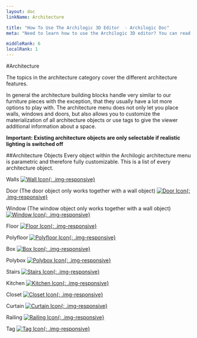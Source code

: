 ```yaml
---
layout: doc
linkName: Architecture

title: "How To Use The Archilogic 3D Editor  - Archilogic Doc"
meta: "Need to learn how to use the Archilogic 3D editor? You can read up on it in our documentation."

middleRank: 6
localRank: 1
---
```


#Architecture

The topics in the architecture category cover the different architecture features.

In general the architecture building blocks handle very similar to our furniture pieces with the exception, that they usually have a lot more options to play with.
The architecture menu does not only let you place walls, windows and doors, but also allows you to customize the materialization of all architecture objects or use tags to give the viewer additional information about a space.

**Important: Existing architecture objects are only selectable if realistic lighting is switched off**

##Architecture Objects
Every object within the Archilogic architecture menu is parametric and therefore fully customizable.
This is a list of every architecture object.

Walls
[![Wall Icon]({{site.path}}/assets/images/architecture-icon-wall.png){: .img-responsive}](wall.html)

Door
(The door object only works together with a wall object)
[![Door Icon]({{site.path}}/assets/images/architecture-icon-door.png){: .img-responsive}](wall.html)

Window
(The window object only works together with a wall object)
[![Window Icon]({{site.path}}/assets/images/architecture-icon-window.png){: .img-responsive}](wall.html)

Floor
[![Floor Icon]({{site.path}}/assets/images/architecture-icon-floor.png){: .img-responsive}](floor.html)

Polyfloor
[![Polyfloor Icon]({{site.path}}/assets/images/architecture-icon-polyfloor.png){: .img-responsive}](floor.html)

Box
[![Box Icon]({{site.path}}/assets/images/architecture-icon-box.png){: .img-responsive}](box.html)

Polybox
[![Polybox Icon]({{site.path}}/assets/images/architecture-icon-polybox.png){: .img-responsive}](box.html)

Stairs
[![Stairs Icon](https://docs.google.com/drawings/d/14dNRn8XPJuFvpURhIMK49ig3Zb61ApkfCUXGuatD31M/pub?w=431&h=377){: .img-responsive}](stairs.html)

Kitchen
[![Kitchen Icon]({{site.path}}/assets/images/architecture-icon-kitchen.png){: .img-responsive}](kitchen.html)

Closet
[![Closet Icon]({{site.path}}/assets/images/architecture-icon-closet.png){: .img-responsive}](closet.html)

Curtain
[![Curtain Icon]({{site.path}}/assets/images/architecture-icon-curtain.png){: .img-responsive}](curtain.html)

Railing
[![Railing Icon]({{site.path}}/assets/images/architecture-icon-railing.png){: .img-responsive}](railing.html)

Tag
[![Tag Icon]({{site.path}}/assets/images/architecture-icon-tag.png){: .img-responsive}](tag.html)
